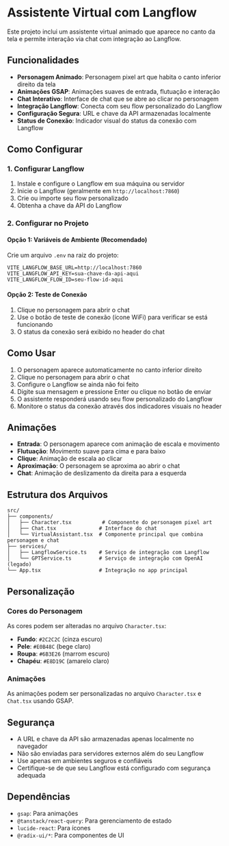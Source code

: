 # Assistente Virtual com Langflow

Este projeto inclui um assistente virtual animado que aparece no canto da tela e permite interação via chat com integração ao Langflow.

## Funcionalidades

- **Personagem Animado**: Personagem pixel art que habita o canto inferior direito da tela
- **Animações GSAP**: Animações suaves de entrada, flutuação e interação
- **Chat Interativo**: Interface de chat que se abre ao clicar no personagem
- **Integração Langflow**: Conecta com seu flow personalizado do Langflow
- **Configuração Segura**: URL e chave da API armazenadas localmente
- **Status de Conexão**: Indicador visual do status da conexão com Langflow

## Como Configurar

### 1. Configurar Langflow

1. Instale e configure o Langflow em sua máquina ou servidor
2. Inicie o Langflow (geralmente em `http://localhost:7860`)
3. Crie ou importe seu flow personalizado
4. Obtenha a chave da API do Langflow

### 2. Configurar no Projeto

#### Opção 1: Variáveis de Ambiente (Recomendado)

Crie um arquivo `.env` na raiz do projeto:

```env
VITE_LANGFLOW_BASE_URL=http://localhost:7860
VITE_LANGFLOW_API_KEY=sua-chave-da-api-aqui
VITE_LANGFLOW_FLOW_ID=seu-flow-id-aqui
```

#### Opção 2: Teste de Conexão

1. Clique no personagem para abrir o chat
2. Use o botão de teste de conexão (ícone WiFi) para verificar se está funcionando
3. O status da conexão será exibido no header do chat

## Como Usar

1. O personagem aparece automaticamente no canto inferior direito
2. Clique no personagem para abrir o chat
3. Configure o Langflow se ainda não foi feito
4. Digite sua mensagem e pressione Enter ou clique no botão de enviar
5. O assistente responderá usando seu flow personalizado do Langflow
6. Monitore o status da conexão através dos indicadores visuais no header

## Animações

- **Entrada**: O personagem aparece com animação de escala e movimento
- **Flutuação**: Movimento suave para cima e para baixo
- **Clique**: Animação de escala ao clicar
- **Aproximação**: O personagem se aproxima ao abrir o chat
- **Chat**: Animação de deslizamento da direita para a esquerda

## Estrutura dos Arquivos

```
src/
├── components/
│   ├── Character.tsx          # Componente do personagem pixel art
│   ├── Chat.tsx              # Interface do chat
│   └── VirtualAssistant.tsx  # Componente principal que combina personagem e chat
├── services/
│   ├── LangflowService.ts    # Serviço de integração com Langflow
│   └── GPTService.ts         # Serviço de integração com OpenAI (legado)
└── App.tsx                   # Integração no app principal
```

## Personalização

### Cores do Personagem

As cores podem ser alteradas no arquivo `Character.tsx`:

- **Fundo**: `#2C2C2C` (cinza escuro)
- **Pele**: `#E0B48C` (bege claro)
- **Roupa**: `#6B3E26` (marrom escuro)
- **Chapéu**: `#E8D19C` (amarelo claro)

### Animações

As animações podem ser personalizadas no arquivo `Character.tsx` e `Chat.tsx` usando GSAP.

## Segurança

- A URL e chave da API são armazenadas apenas localmente no navegador
- Não são enviadas para servidores externos além do seu Langflow
- Use apenas em ambientes seguros e confiáveis
- Certifique-se de que seu Langflow está configurado com segurança adequada

## Dependências

- `gsap`: Para animações
- `@tanstack/react-query`: Para gerenciamento de estado
- `lucide-react`: Para ícones
- `@radix-ui/*`: Para componentes de UI
